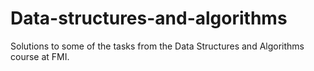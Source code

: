 # Data-structures-and-algorithms
Solutions to some of the tasks from the Data Structures and Algorithms course at FMI.
